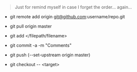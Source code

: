 > Just for remind myself in case I forget the order... again...

* git remote add origin git@github.com:username/repo.git
* git pull origin master
* git add \</filepath/filename\>
* git commit -a -m "Comments"
* git push (--set-upstream origin master)

* git checkout -- \<target\>

